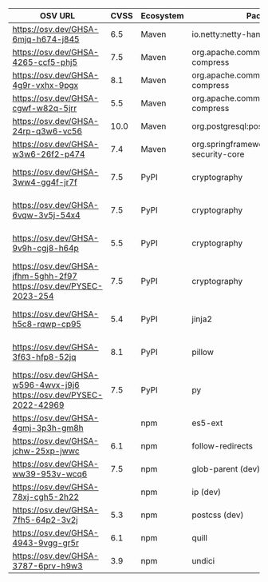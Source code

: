 <!--\n  ~ Licensed to the Apache Software Foundation (ASF) under one or more\n  ~ contributor license agreements.  See the NOTICE file distributed with\n  ~ this work for additional information regarding copyright ownership.\n  ~ The ASF licenses this file to You under the Apache License, Version 2.0\n  ~ (the "License"); you may not use this file except in compliance with\n  ~ the License.  You may obtain a copy of the License at\n  ~\n  ~    http://www.apache.org/licenses/LICENSE-2.0\n  ~\n  ~ Unless required by applicable law or agreed to in writing, software\n  ~ distributed under the License is distributed on an "AS IS" BASIS,\n  ~ WITHOUT WARRANTIES OR CONDITIONS OF ANY KIND, either express or implied.\n  ~ See the License for the specific language governing permissions and\n  ~ limitations under the License.\n  ~\n  -->
| OSV URL | CVSS | Ecosystem | Package | Version | Source |
| --- | --- | --- | --- | --- | --- |
| https://osv.dev/GHSA-6mjq-h674-j845 | 6.5 | Maven | io.netty:netty-handler | 4.1.72.Final | pom.xml |
| https://osv.dev/GHSA-4265-ccf5-phj5 | 7.5 | Maven | org.apache.commons:commons-compress | 1.23.0 | pom.xml |
| https://osv.dev/GHSA-4g9r-vxhx-9pgx | 8.1 | Maven | org.apache.commons:commons-compress | 1.23.0 | pom.xml |
| https://osv.dev/GHSA-cgwf-w82q-5jrr | 5.5 | Maven | org.apache.commons:commons-compress | 1.23.0 | pom.xml |
| https://osv.dev/GHSA-24rp-q3w6-vc56 | 10.0 | Maven | org.postgresql:postgresql | 42.7.0 | pom.xml |
| https://osv.dev/GHSA-w3w6-26f2-p474 | 7.4 | Maven | org.springframework.security:spring-security-core | 6.1.5 | pom.xml |
| https://osv.dev/GHSA-3ww4-gg4f-jr7f | 7.5 | PyPI | cryptography | 41.0.4 | streampipes-client-python/poetry.lock |
| https://osv.dev/GHSA-6vqw-3v5j-54x4 | 7.5 | PyPI | cryptography | 41.0.4 | streampipes-client-python/poetry.lock |
| https://osv.dev/GHSA-9v9h-cgj8-h64p | 5.5 | PyPI | cryptography | 41.0.4 | streampipes-client-python/poetry.lock |
| https://osv.dev/GHSA-jfhm-5ghh-2f97<br/>https://osv.dev/PYSEC-2023-254 | 7.5 | PyPI | cryptography | 41.0.4 | streampipes-client-python/poetry.lock |
| https://osv.dev/GHSA-h5c8-rqwp-cp95 | 5.4 | PyPI | jinja2 | 3.1.2 | streampipes-client-python/poetry.lock |
| https://osv.dev/GHSA-3f63-hfp8-52jq | 8.1 | PyPI | pillow | 10.0.1 | streampipes-client-python/poetry.lock |
| https://osv.dev/GHSA-w596-4wvx-j9j6<br/>https://osv.dev/PYSEC-2022-42969 | 7.5 | PyPI | py | 1.11.0 | streampipes-client-python/poetry.lock |
| https://osv.dev/GHSA-4gmj-3p3h-gm8h |  | npm | es5-ext | 0.10.62 | ui/package-lock.json |
| https://osv.dev/GHSA-jchw-25xp-jwwc | 6.1 | npm | follow-redirects | 1.15.2 | ui/package-lock.json |
| https://osv.dev/GHSA-ww39-953v-wcq6 | 7.5 | npm | glob-parent (dev) | 3.1.0 | ui/package-lock.json |
| https://osv.dev/GHSA-78xj-cgh5-2h22 |  | npm | ip (dev) | 2.0.0 | ui/package-lock.json |
| https://osv.dev/GHSA-7fh5-64p2-3v2j | 5.3 | npm | postcss (dev) | 8.4.21 | ui/package-lock.json |
| https://osv.dev/GHSA-4943-9vgg-gr5r | 6.1 | npm | quill | 1.3.7 | ui/package-lock.json |
| https://osv.dev/GHSA-3787-6prv-h9w3 | 3.9 | npm | undici | 5.27.2 | ui/package-lock.json |
